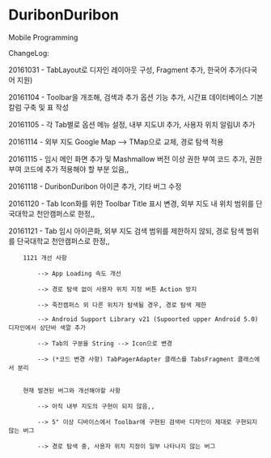# DuribonDuribon

Mobile Programming 

ChangeLog:

20161031 - TabLayout로 디자인 레이아웃 구성, Fragment 추가, 한국어 추가(다국어 지원)

20161104 - Toolbar을 개조해, 검색과 추가 옵션 기능 추가, 시간표 데이터베이스 기본 칼럼 구축 및 표 작성

20161105 - 각 Tab별로 옵션 메뉴 설정, 내부 지도UI 추가, 사용자 위치 알림UI 추가

20161114 - 외부 지도 Google Map --> TMap으로 교체, 경로 탐색 적용

20161115 - 임시 메인 화면 추가 및 Mashmallow 버전 이상 권한 부여 코드 추가, 권한 부여 코드에 추가 적용해야 할 부분 있음,,

20161118 - DuribonDuribon 아이콘 추가, 기타 버그 수정

20161120 - Tab Icon화를 위한 Toolbar Title 표시 변경, 외부 지도 내 위치 범위를 단국대학교 천안캠퍼스로 한정,,

20161121 - Tab 임시 아이콘화, 외부 지도 검색 범위를 제한하지 않되, 경로 탐색 범위를 단국대학교 천안캠퍼스로 한정,,

        1121 개선 사항

            --> App Loading 속도 개선

            --> 경로 탐색 없이 사용자 위치 지정 버튼 Action 방지

            --> 죽전캠퍼스 외 다른 위치가 탐색될 경우, 경로 탐색 제한

            --> Android Support Library v21 (Supoorted upper Android 5.0) 디자인에서 상단바 색깔 추가

            --> Tab의 구분을 String --> Icon으로 변경

            --> (*코드 변경 사항) TabPagerAdapter 클래스를 TabsFragment 클래스에서 분리 

        
        현재 발견된 버그와 개선해야할 사항

            --> 아직 내부 지도의 구현이 되지 않음,,

            --> 5" 이상 디바이스에서 Toolbar에 구현된 검색바 디자인이 제대로 구현되지 않는 버그 

            --> 경로 탐색 중, 사용자 위치 지정이 일부 나타나지 않는 버그

